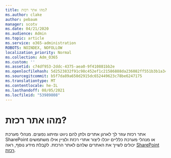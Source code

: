 ```yaml
---
title: מהו אתר רכזת?
ms.author: clake
author: pebaum
manager: scotv
ms.date: 04/21/2020
ms.audience: Admin
ms.topic: article
ms.service: o365-administration
ROBOTS: NOINDEX, NOFOLLOW
localization_priority: Normal
ms.collection: Adm_O365
ms.custom: ''
ms.assetid: c74df953-2ddc-4375-aea0-9f410881bb2e
ms.openlocfilehash: 5d2523832f91c98c452ef1c21586888da236082ff551b3b1a349757b48f6e99d
ms.sourcegitcommit: b5f7da89a650d2915dc652449623c78be6247175
ms.translationtype: MT
ms.contentlocale: he-IL
ms.lasthandoff: 08/05/2021
ms.locfileid: "53989808"
---
```

# <a name="whats-a-hub-site"></a>מהו אתר רכזת?

אתר רכזת עוזר לך לארגן אתרים ולתן להם ניווט ומיתוג נפוצים. מנהלי מערכת SharePoint או מנהלי מערכת כלליים יוכלו ליצור אתרי רכזת ולציין אילו משתמשים יכולים לשייך את האתרים שלהם לאתר הרכזת. לקבלת מידע נוסף, ראה [SharePoint רכזת](https://go.microsoft.com/fwlink/?linkid=869388).
  